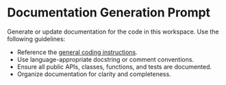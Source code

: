 <!-- file: .github/prompts/documentation.prompt.md -->
<!-- version: 1.0.0 -->
<!-- guid: eb95dfc9-0121-4363-b46d-bfe799adabc0 -->

<!-- file: .github/prompts/documentation.prompt.md -->

# Documentation Generation Prompt

Generate or update documentation for the code in this workspace. Use the following guidelines:

- Reference the [general coding instructions](../instructions/general-coding.instructions.md).
- Use language-appropriate docstring or comment conventions.
- Ensure all public APIs, classes, functions, and tests are documented.
- Organize documentation for clarity and completeness.
